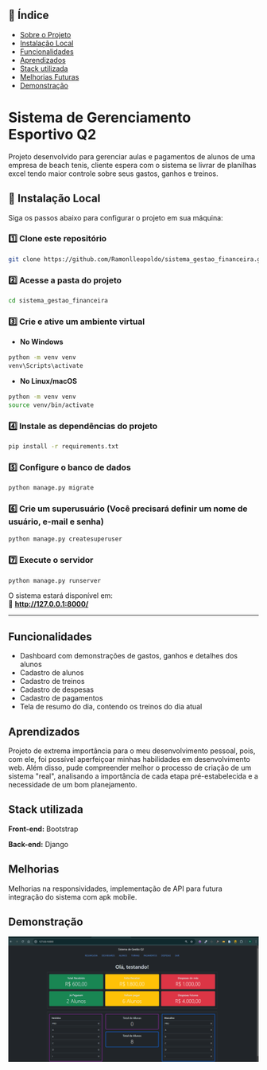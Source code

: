 ## 📌 Índice
- [Sobre o Projeto](#sobre-o-projeto)
- [Instalação Local](#instalação-local)
- [Funcionalidades](#funcionalidades)
- [Aprendizados](#aprendizados)
- [Stack utilizada](#stack-utilizada)
- [Melhorias Futuras](#melhorias-futuras)
- [Demonstração](#demonstração)


# Sistema de Gerenciamento Esportivo Q2

Projeto desenvolvido para gerenciar aulas e pagamentos de alunos de uma empresa de beach tenis, cliente espera com o sistema se livrar de planilhas excel tendo maior controle sobre seus gastos, ganhos e treinos.


## 🚀 Instalação Local  

Siga os passos abaixo para configurar o projeto em sua máquina:  

### 1️⃣ Clone este repositório  
```bash
git clone https://github.com/Ramonlleopoldo/sistema_gestao_financeira.git
```

### 2️⃣ Acesse a pasta do projeto  
```bash
cd sistema_gestao_financeira
```

### 3️⃣ Crie e ative um ambiente virtual  

- **No Windows**  
```bash
python -m venv venv
venv\Scripts\activate
```
- **No Linux/macOS**  
```bash
python -m venv venv
source venv/bin/activate
```

### 4️⃣ Instale as dependências do projeto  
```bash
pip install -r requirements.txt
```

### 5️⃣ Configure o banco de dados  
```bash
python manage.py migrate
```

### 6️⃣ Crie um superusuário (Você precisará definir um nome de usuário, e-mail e senha)  
```bash
python manage.py createsuperuser
```

### 7️⃣ Execute o servidor  
```bash
python manage.py runserver
```
O sistema estará disponível em:  
🔗 **http://127.0.0.1:8000/**  

---


## Funcionalidades

- Dashboard com demonstrações de gastos, ganhos e detalhes dos alunos  
- Cadastro de alunos  
- Cadastro de treinos  
- Cadastro de despesas  
- Cadastro de pagamentos  
- Tela de resumo do dia, contendo os treinos do dia atual  

## Aprendizados  

Projeto de extrema importância para o meu desenvolvimento pessoal, pois, com ele, foi possível aperfeiçoar minhas habilidades em desenvolvimento web. Além disso, pude compreender melhor o processo de criação de um sistema "real", analisando a importância de cada etapa pré-estabelecida e a necessidade de um bom planejamento.  



## Stack utilizada

**Front-end:** Bootstrap

**Back-end:** Django


## Melhorias

Melhorias na responsividades, implementação de API para futura integração do sistema com apk mobile.


## Demonstração
![Gif](files_readme/gif.gif)



